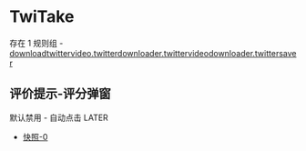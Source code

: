 # TwiTake

存在 1 规则组 - [downloadtwittervideo.twitterdownloader.twittervideodownloader.twittersaver](/src/apps/downloadtwittervideo.twitterdownloader.twittervideodownloader.twittersaver.ts)

## 评价提示-评分弹窗

默认禁用 - 自动点击 LATER

- [快照-0](https://i.gkd.li/import/13748858)

